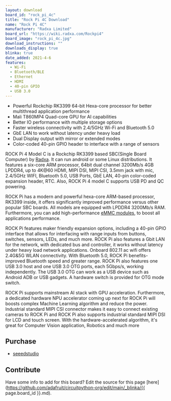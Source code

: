 ```yaml
---
layout: download
board_id: "rock_pi_4c"
title: "Rock Pi 4C Download"
name: "Rock Pi 4C"
manufacturer: "Radxa Limited"
board_url: "https://wiki.radxa.com/Rockpi4"
board_image: "rock_pi_4c.jpg"
download_instructions: ""
downloads_display: true
blinka: true
date_added: 2021-4-6
features:
  - Wi-Fi
  - Bluetooth/BLE
  - Ethernet
  - HDMI
  - 40-pin GPIO
  - USB 3.0
---
```


 - Powerful Rockchip RK3399 64-bit Hexa-core processor for better multithread application performance
 - Mali T860MP4 Quad-core GPU for AI capabilities
 - Better IO performance with multiple storage options 
 - Faster wireless connectivity with 2.4/5GHz Wi-Fi and Bluetooth 5.0
 - GbE LAN to work without latency under heavy load
 - Dual Display output with mirror or extended modes
 - Color-coded 40-pin GPIO header to interface with a range of sensors

ROCK Pi 4 Model C is a Rockchip RK3399 based SBC(Single Board Computer) by [Radxa](https://wiki.radxa.com/Special:SpecialContact/). It can run android or some Linux distributions. It features a six-core ARM processor, 64bit dual channel 3200Mb/s 4GB LPDDR4, up to 4K@60 HDMI, MIPI DSI, MIPI CSI, 3.5mm jack with mic, 2.4/5GHz WIFI, Bluetooth 5.0, USB Ports, GbE LAN, 40-pin color-coded expansion header, RTC. Also, ROCK Pi 4 model C supports USB PD and QC powering.

ROCK Pi has a modern and powerful hexa-core ARM-based processor, RK3399 inside, it offers significantly improved performance versus other popular SBC boards. All models are equipped with LPDDR4 3200Mb/s RAM. Furthermore, you can add high-performance [eMMC modules](https://www.seeedstudio.com/tag/EMMC.html), to boost all applications performance.

ROCK Pi features maker friendly expansion options, including a 40-pin GPIO interface that allows for interfacing with range inputs from buttons, switches, sensors, LEDs, and much more. ROCK Pi also features a Gbit LAN for the network, with dedicated bus and controller, it works without latency under heavy load network applications. Onboard 802.11 ac wifi offers 2.4G&5G WLAN connectivity. With Bluetooth 5.0, ROCK Pi benefits-improved Bluetooth speed and greater range. ROCK Pi also features one USB 3.0 host and one USB 3.0 OTG ports, each 5Gbps/s, working independently. The USB 3.0 OTG can work as a USB device such as Android ADB or USB gadgets. A hardware switch is provided for OTG mode switch.

ROCK Pi supports mainstream AI stack with GPU acceleration. Furthermore, a dedicated hardware NPU accelerator coming up next for ROCK Pi will boosts complex Machine Learning algorithm and reduce the power. Industrial standard MIPI CSI connector makes it easy to connect existing cameras to ROCK Pi and ROCK Pi also supports industrial standard MIPI DSI for LCD and touch screen. With the hardware-accelerated algorithm, it's great for Computer Vision application, Robotics and much more

## Purchase
 * [seeedstudio](https://www.seeedstudio.com/ROCK-PI-4-Model-C-p-4658.html)

## Contribute

Have some info to add for this board? Edit the source for this page [here](https://github.com/adafruit/circuitpython-org/edit/main/_blinka/{{ page.board_id }}.md).
